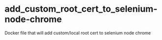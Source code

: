 # add_custom_root_cert_to_selenium-node-chrome
Docker file that will add custom/local root cert to selenium node chrome
